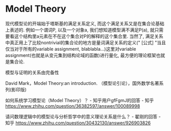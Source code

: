 
# Model Theory






现代模型论的开端始于塔斯基的满足关系定义, 而这个满足关系又是在集合论基础上表述的. 例如一个谓词P, 以及一个对象a, 我们想知道模型满不满足P(a), 就只需要看这个结构里a元素在不在这个集合对P的解释的这个集合里. 当然了, 满足关系中真正用上了比较nontrivial的集合论的地方是量词满足关系的定义(" [公式] "当且仅当对于所有的variable assignment, blablabla...)这里对variable assignment(也就是从变元集到结构论域的函数)进行量化, 最方便的理论框架也就是集合论.

模型与证明的关系由完备性



David Mark，Model Theory:an introduction. （模型论引论），国外数学名著系列(影印版)  





如何系统学习模型论（Model Theory）？ - 知乎用户gfFgmJ的回答 - 知乎
https://www.zhihu.com/question/36382597/answer/100089998

请问数理逻辑中的模型论与分析哲学中的意义理论关系是什么？ - 翟刚的回答 - 知乎
https://www.zhihu.com/question/30432130/answer/926903826




